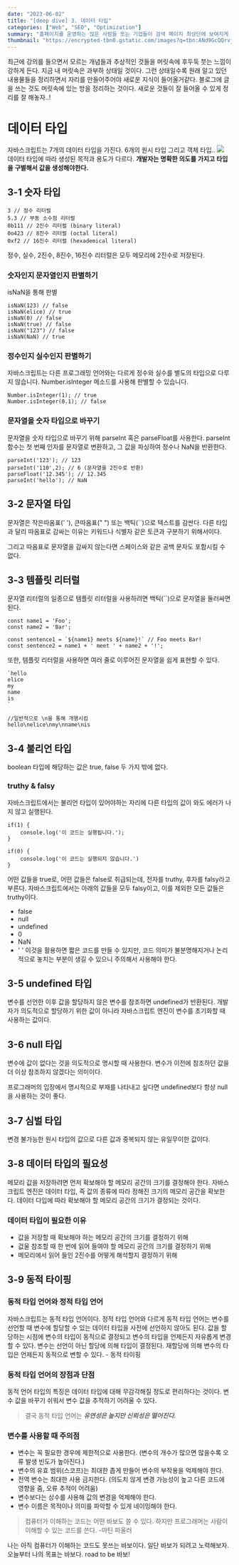 ```yaml
---
date: "2023-06-02"
title: "[deep dive] 3. 데이터 타입"
categories: ["Web", "SEO", "Optimization"]
summary: "홈페이지를 운영하는 많은 사람들 또는 기업들이 검색 페이지 최상단에 보여지게 하기 위해 어떤 최적화 작업을 하는지 알아보자."
thumbnail: "https://encrypted-tbn0.gstatic.com/images?q=tbn:ANd9GcQQrvjtiSJKJhze1nvoUOCLYyxAzxwA9LaDow&usqp=CAU"
---
```


최근에 강의를 들으면서 모르는 개념들과 추상적인 것들을 머릿속에 후두둑 붓는 느낌이 강하게 든다. 지금 내 머릿속은 과부하 상태일 것이다.
그런 상태일수록 원래 알고 있던 내용물들을 정리하면서 자리를 만들어주어야 새로운 지식이 들어올거같다.
블로그에 글을 쓰는 것도 머릿속에 있는 방을 정리하는 것이다.
새로운 것들이 잘 들어올 수 있게 정리를 잘 해놓자..!

# 데이터 타입

자바스크립트는 7개의 데이터 타입을 가진다.
6개의 원시 타입 그리고 객체 타입..
![](https://velog.velcdn.com/images/jutrong/post/c4cd8588-9083-4c8d-94e2-06794dbd514f/image.png)
데이터 타입에 따라 생성된 목적과 용도가 다르다.
**개발자는 명확한 의도를 가지고 타입을 구별해서 값을 생성해야한다.**

## 3-1 숫자 타입

```
3 // 정수 리터럴
5.3 // 부동 소수점 리터럴
0b111 // 2진수 리터럴 (binary literal)
0o423 // 8진수 리터럴 (octal literal)
0xf2 // 16진수 리터럴 (hexademical literal)
```

정수, 실수, 2진수, 8진수, 16진수 리터럴은 모두 메모리에 2진수로 저장된다.

### 숫자인지 문자열인지 판별하기

isNaN을 통해 판별

```
isNaN(123) // false
isNaN(elice) // true
isNaN(0) // false
isNaN(true) // false
isNaN("123") // false
isNaN(NaN) // true
```

### 정수인지 실수인지 판별하기

자바스크립트는 다른 프로그래밍 언어와는 다르게 정수와 실수를 별도의 타입으로 다루지 않습니다.
Number.isInteger 메소드를 사용해 판별할 수 있습니다.

```
Number.isInteger(1); // true
Number.isInteger(0.1); // false
```

### 문자열을 숫자 타입으로 바꾸기

문자열을 숫자 타입으로 바꾸기 위해 parseInt 혹은 parseFloat를 사용한다.
parseInt 함수는 첫 번째 인자를 문자열로 변환하고, 그 값을 파싱하여 정수나 NaN을 반환한다.

```
parseInt('123'); // 123
parseInt('110',2); // 6 (문자열을 2진수로 반환)
parseFloat('12.345'); // 12.345
parseInt('hello'); // NaN
```

## 3-2 문자열 타입

문자열은 작은따옴표(' '), 큰따옴표(" ") 또는 백틱(``)으로 텍스트를 감싼다.
다른 타입과 달리 따옴표로 감싸는 이유는 키워드나 식별자 같은 토큰과 구분하기 위해서이다.

그리고 따옴표로 문자열을 감싸지 않는다면 스페이스와 같은 공백 문자도 포함시킬 수 없다.

## 3-3 템플릿 리터럴

문자열 리터럴의 일종으로 템플릿 리터럴을 사용하려면 백틱(``)으로 문자열을 둘러싸면 된다.

```
const name1 = 'Foo';
const name2 = 'Bar';

const sentence1 = `${name1} meets ${name}!` // Foo meets Bar!
const sentence2 = name1 + ' meet ' + name2 + '!';
```

또한, 템플릿 리터럴을 사용하면 여러 줄로 이루어진 문자열을 쉽게 표현할 수 있다.

```
`hello
elice
my
name
is
`

//일반적으로 \n을 통해 개행시킴
hello\nelice\nmy\nname\nis
```

## 3-4 불리언 타입

boolean 타입에 해당하는 값은 true, false 두 가지 밖에 없다.

### truthy & falsy

자바스크립트에서는 불리언 타입이 있어야하는 자리에 다른 타입의 값이 와도 에러가 나지 않고 실행된다.

```
if(1) {
	console.log('이 코드는 실행됩니다.');
}

if(0) {
	console.log('이 코드는 실행되지 않습니다.')
}
```

어떤 값들을 true로, 어떤 값들은 false로 취급되는데, 전자를 truthy, 후자를 falsy라고 부른다. 자바스크립트에서는 아래의 값들을 모두 falsy이고, 이를 제외한 모든 값들은 truthy이다.

- false
- null
- undefined
- 0
- NaN
- ' '
  이것을 활용하면 짧은 코드를 만들 수 있지만, 코드 의미가 불분명해지거나 논리적으로 놓치는 부분이 생길 수 있으니 주의해서 사용해야 한다.

## 3-5 undefined 타입

변수를 선언한 이후 값을 할당하지 않은 변수를 참조하면 undefined가 반환된다.
개발자가 의도적으로 할당하기 위한 값이 아니라 자바스크립트 엔진이 변수를 초기화할 때 사용하는 값이다.

## 3-6 null 타입

변수에 값이 없다는 것을 의도적으로 명시할 때 사용한다.
변수가 이전에 참조하던 값을 더 이상 참조하지 않겠다는 의미이다.

프로그래머의 입장에서 명시적으로 부재를 나타내고 싶다면 undefined보다 항상 null을 사용하는 것이 좋다.

## 3-7 심벌 타입

변경 불가능한 원시 타입의 값으로 다른 값과 중복되지 않는 유일무이한 값이다.

## 3-8 데이터 타입의 필요성

메모리 값을 저장하려면 먼저 확보해야 할 메모리 공간의 크기를 결정해야 한다.
자바스크립트 엔진은 데이터 타입, 즉 값의 종류에 따라 정해진 크기의 메모리 공간을 확보한다. 데이터 다입에 따라 확보해야 할 메모리 공간의 크기가 결정되는 것이다.

### 데이터 타입이 필요한 이유

- 값을 저장할 때 확보해야 하는 메모리 공간의 크기를 결정하기 위해
- 겂울 참조할 때 한 번에 읽어 들여야 할 메모리 공간의 크기를 결정하기 위해
- 메모리에서 읽어 들인 2진수를 어떻게 해석할지 결정하기 위해

## 3-9 동적 타이핑

### 동적 타입 언어와 정적 타입 언어

자바스크립트는 동적 타입 언어이다.
정적 타입 언어와 다르게 동적 타입 언어는 변수를 선언할 때 변수에 할당할 수 있는 데이터 타입을 사전에 선언하지 않아도 된다.
값을 할당하는 시점에 변수의 타입이 동적으로 결정되고 변수의 타입을 언제든지 자유롭게 변경할 수 있다.
변수는 선언이 아닌 할당에 의해 타입이 결정된다.
재할당에 의해 변수의 타입은 언제든지 동적으로 변할 수 있다. - 동적 타이핑

### 동적 타입 언어의 장점과 단점

동적 언어 타입의 특징은 데이터 타입에 대해 무감각해질 정도로 편리하다는 것이다.
변수 값을 바꾸기 쉬워서 변수 값을 추적하기 어려울 수 있다.

> 결국 동적 타입 언어는 _**유연성은 높지만 신뢰성은 떨어진다.**_

### 변수를 사용할 때 주의점

- 변수는 꼭 필요한 경우에 제한적으로 사용한다.
  (변수의 개수가 많으면 많을수록 오류 발생 빈도가 높아진다.)
- 변수의 유효 범위(스코프)는 최대한 좁게 만들어 변수의 부작용을 억제해야 한다.
- 전역 변수는 최대한 사용 금지한다.
  (의도치 않게 변경 가능성이 높고 다른 코드에 영향을 줌, 오류 추적이 어려움)
- 변수보다는 상수를 사용해 값의 변경을 억제해야 한다.
- 변수 이름은 목적이나 의미를 파악할 수 있게 네이밍해야 한다.

> 컴퓨터가 이해하는 코드는 어떤 바보도 쓸 수 있다. 하지만 프로그래머는 사람이 이해할 수 있는 코드를 쓴다. -마틴 파울러

나는 아직 컴퓨터가 이해하는 코드도 못쓰는 바보이다.
일단 바보가 되려고 노력해보자.
오늘부터 나의 목표는 바보다.
road to be 바보!
